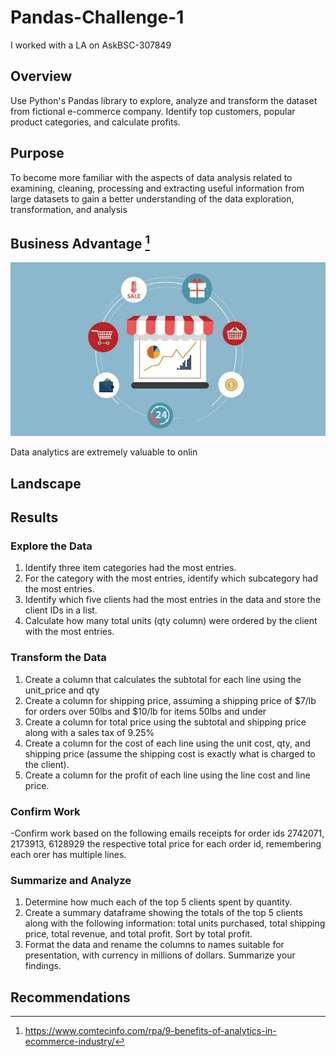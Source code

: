 # Pandas-Challenge-1

I worked with a LA on AskBSC-307849

## Overview

Use Python's Pandas library to explore, analyze and transform the dataset from fictional e-commerce company. Identify top customers, popular product categories, and calculate profits.

## Purpose
To become more familiar with the aspects of data analysis related to examining, cleaning, processing and extracting useful information from large datasets to gain a better understanding of the data exploration, transformation, and analysis

## Business Advantage [^1]

![E-Commerce](images/Ecommerce.jpeg)

Data analytics are extremely valuable to onlin

## Landscape

## Results

### Explore the Data
1.  Identify three item categories had the most entries.
2.  For the category with the most entries, identify which subcategory had the most entries.
3.  Identify which five clients had the most entries in the data and store the client IDs in a list.
4.  Calculate how many total units (qty column) were ordered by the client with the most entries.

### Transform the Data
1.  Create a column that calculates the subtotal for each line using the unit_price and qty
2.  Create a column for shipping price, assuming a shipping price of $7/lb for orders over 50lbs and $10/lb for items 50lbs and under
3.  Create a column for total price using the subtotal and shipping price along with a sales tax of 9.25%
4.  Create a column for the cost of each line using the unit cost, qty, and shipping price (assume the shipping cost is exactly what is charged to the client).
5.  Create a column for the profit of each line using the line cost and line price.

### Confirm Work
 -Confirm work based on the following emails receipts for order ids 2742071, 2173913, 6128929 the respective total price for each order id, remembering each orer has multiple lines.

 ### Summarize and Analyze
 1. Determine how much each of the top 5 clients spent by quantity.
 2. Create a summary dataframe showing the totals of the top 5 clients along with the following information: total units purchased, total shipping price, total revenue, and total profit. Sort by total profit.
 3. Format the data and rename the columns to names suitable for presentation, with currency in millions of dollars. Summarize your findings.

## Recommendations

[^1]: https://www.comtecinfo.com/rpa/9-benefits-of-analytics-in-ecommerce-industry/
